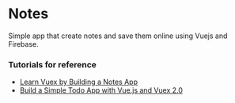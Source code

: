 # Notes
Simple app that create notes and save them online using Vuejs and Firebase.

### Tutorials for reference 
* [Learn Vuex by Building a Notes App][1]
* [Build a Simple Todo App with Vue.js and Vuex 2.0][2]

[1]: https://coligo.io/learn-vuex-by-building-notes-app/
[2]: https://medium.com/@paadams/build-a-simple-todo-app-with-vue-js-1778ae175514#.nkyqfqzfm

